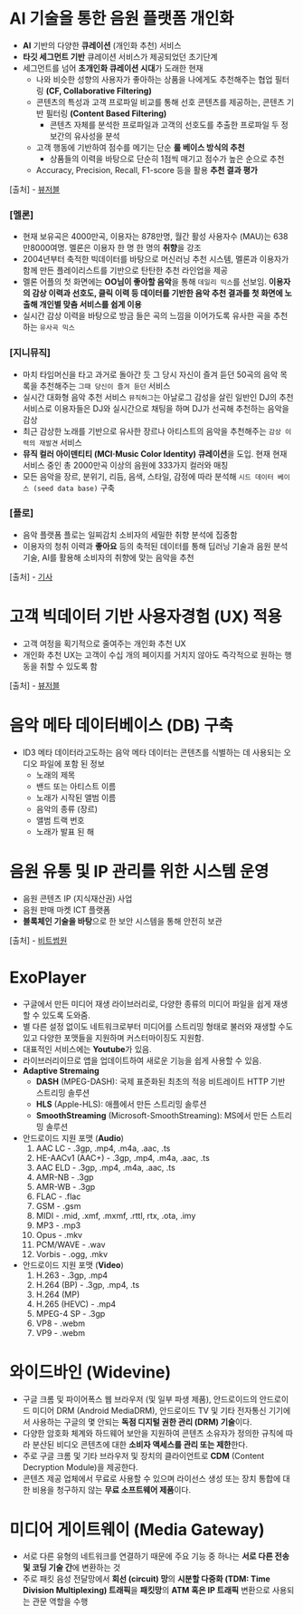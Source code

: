AI 기술을 통한 음원 플랫폼 개인화
=====

- **AI** 기반의 다양한 **큐레이션** (개인화 추천) 서비스
- **타깃 세그먼트 기반** 큐레이션 서비스가 제공되었던 초기단계
- 세그먼트를 넘어 **초개인화 큐레이션 시대**가 도래한 현재
   - 나와 비슷한 성향의 사용자가 좋아하는 상품을 나에게도 추천해주는 협업 필터링 **(CF, Collaborative Filtering)**
   - 콘텐츠의 특성과 고객 프로파일 비교를 통해 선호 콘텐츠를 제공하는, 콘텐츠 기반 필터링 **(Content Based Filtering)**
      - 콘텐츠 자체를 분석한 프로파일과 고객의 선호도를 추출한 프로파일 두 정보간의 유사성을 분석
   - 고객 행동에 기반하여 점수를 메기는 단순 **룰 베이스 방식의 추천**
      - 상품들의 이력을 바탕으로 단순히 1점씩 매기고 점수가 높은 순으로 추천
   - Accuracy, Precision, Recall, F1-score 등을 활용 **추천 결과 평가**

[출처] - [뷰저블](https://www.beusable.net/blog/?p=1332)

### [멜론]
- 현재 보유곡은 4000만곡, 이용자는 878만명, 월간 활성 사용자수 (MAU)는 638만8000여명. 멜론은 이용자 한 명 한 명의 **취향**을 강조
- 2004년부터 축적한 빅데이터를 바탕으로 머신러닝 추천 시스템, 멜론과 이용자가 함께 만든 플레이리스트를 기반으로 탄탄한 추천 라인업을 제공
- 멜론 어플의 첫 화면에는 **OO님이 좋아할 음악**을 통해 `데일리 믹스`를 선보임. **이용자의 감상 이력과 선호도, 클릭 이력 등 데이터를 기반한 음악 추천 결과를 첫 화면에 노출해 개인별 맞춤 서비스를 쉽게 이용**
- 실시간 감상 이력을 바탕으로 방금 들은 곡의 느낌을 이어가도록 유사한 곡을 추천하는 `유사곡 믹스`

### [지니뮤직]
- 마치 타임머신을 타고 과거로 돌아간 듯 그 당시 자신이 즐겨 듣던 50곡의 음악 목록을 추천해주는 `그때 당신이 즐겨 듣던` 서비스
- 실시간 대화형 음악 추천 서비스 `뮤직허그`는 아날로그 감성을 살린 일반인 DJ의 추천 서비스로 이용자들은 DJ와 실시간으로 채팅을 하며 DJ가 선곡해 추천하는 음악을 감상
- 최근 감상한 노래를 기반으로 유사한 장르나 아티스트의 음악을 추천해주는 `감상 이력의 재발견` 서비스
- **뮤직 컬러 아이덴티티 (MCI·Music Color Identity) 큐레이션**을 도입. 현재 현재 서비스 중인 총 2000만곡 이상의 음원에 333가지 컬러와 매칭
- 모든 음악을 장르, 분위기, 리듬, 음색, 스타일, 감정에 따라 분석해 `시드 데이터 베이스 (seed data base)` 구축

### [플로]
- 음악 플랫폼 플로는 일찌감치 소비자의 세밀한 취향 분석에 집중함
- 이용자의 청취 이력과 **좋아요** 등의 축적된 데이터를 통해 딥러닝 기술과 음원 분석 기술, AI를 활용해 소비자의 취향에 맞는 음악을 추천

[출처] - [기사](http://news.heraldcorp.com/view.php?ud=20210217000716)


고객 빅데이터 기반 사용자경험 (UX) 적용
=====

- 고객 여정을 획기적으로 줄여주는 개인화 추천 UX
- 개인화 추천 UX는 고객이 수십 개의 페이지를 거치지 않아도 즉각적으로 원하는 행동을 취할 수 있도록 함

[출처] - [뷰저블](https://www.beusable.net/blog/?p=1359)


음악 메타 데이터베이스 (DB) 구축
=====

- ID3 메타 데이터라고도하는 음악 메타 데이터는 콘텐츠를 식별하는 데 사용되는 오디오 파일에 포함 된 정보
   - 노래의 제목
   - 밴드 또는 아티스트 이름
   - 노래가 시작된 앨범 이름
   - 음악의 종류 (장르)
   - 앨범 트랙 번호
   - 노래가 발표 된 해


음원 유통 및 IP 관리를 위한 시스템 운영
=====

- 음원 콘텐츠 IP (지식재산권) 사업
- 음원 판매 마켓 ICT 플랫폼
- **블록체인 기술을 바탕**으로 한 보안 시스템을 통해 안전히 보관

[출처] - [비트썸원](https://beatsomeone.com/ko)


ExoPlayer
=====

- 구글에서 만든 미디어 재생 라이브러리로, 다양한 종류의 미디어 파일을 쉽게 재생할 수 있도록 도와줌. 
- 별 다른 설정 없이도 네트워크로부터 미디어를 스트리밍 형태로 불러와 재생할 수도 있고 다양한 포맷들을 지원하며 커스터마이징도 지원함.
- 대표적인 서비스에는 **Youtube**가 있음.
- 라이브러리이므로 앱을 업데이트하여 새로운 기능을 쉽게 사용할 수 있음.
- **Adaptive Stremaing**
   - **DASH** (MPEG-DASH): 국제 표준화된 최초의 적응 비트레이트 HTTP 기반 스트리밍 솔루션
   - **HLS** (Apple-HLS): 애플에서 만든 스트리밍 솔루션
   - **SmoothStreaming** (Microsoft-SmoothStreaming): MS에서 만든 스트리밍 솔루션
- 안드로이드 지원 포맷 (**Audio**)
   1. AAC LC - .3gp, .mp4, .m4a, .aac, .ts
   1. HE-AACv1 (AAC+) - .3gp, .mp4, .m4a, .aac, .ts
   1. AAC ELD - .3gp, .mp4, .m4a, .aac, .ts
   1. AMR-NB - .3gp
   1. AMR-WB - .3gp
   1. FLAC - .flac
   1. GSM - .gsm
   1. MIDI - .mid, .xmf, .mxmf, .rttl, rtx, .ota, .imy
   1. MP3 - .mp3
   1. Opus - .mkv
   1. PCM/WAVE - .wav
   1. Vorbis - .ogg, .mkv
- 안드로이드 지원 포맷 (**Video**)
   1. H.263 - .3gp, .mp4
   1. H.264 (BP) - .3gp, .mp4, .ts
   1. H.264 (MP)
   1. H.265 (HEVC) - .mp4
   1. MPEG-4 SP - .3gp
   1. VP8 - .webm
   1. VP9 - .webm


와이드바인 (Widevine)
=====

 - 구글 크롬 및 파이어폭스 웹 브라우저 (및 일부 파생 제품), 안드로이드의 안드로이드 미디어 DRM (Android MediaDRM), 안드로이드 TV 및 기타 전자통신 기기에서 사용하는 구글의 몇 안되는 **독점 디지털 권한 관리 (DRM) 기술**이다. 
 - 다양한 암호화 체계와 하드웨어 보안을 지원하여 콘텐츠 소유자가 정의한 규칙에 따라 분산된 비디오 콘텐츠에 대한 **소비자 액세스를 관리 또는 제한**한다. 
 - 주로 구글 크롬 및 기타 브라우저 및 장치의 클라이언트로 **CDM** (Content Decryption Module)을 제공한다. 
 - 콘텐츠 제공 업체에서 무료로 사용할 수 있으며 라이선스 생성 또는 장치 통합에 대한 비용을 청구하지 않는 **무료 소프트웨어 제품**이다.


미디어 게이트웨이 (Media Gateway)
=====

- 서로 다른 유형의 네트워크를 연결하기 때문에 주요 기능 중 하나는 **서로 다른 전송 및 코딩 기술 간**에 변환하는 것
- 주로 패킷 음성 전달망에서 **회선 (circuit) 망**의 **시분할 다중화 (TDM: Time Division Multiplexing) 트래픽**을 **패킷망**의 **ATM 혹은 IP 트래픽** 변환으로 사용되는 관문 역할을 수행
